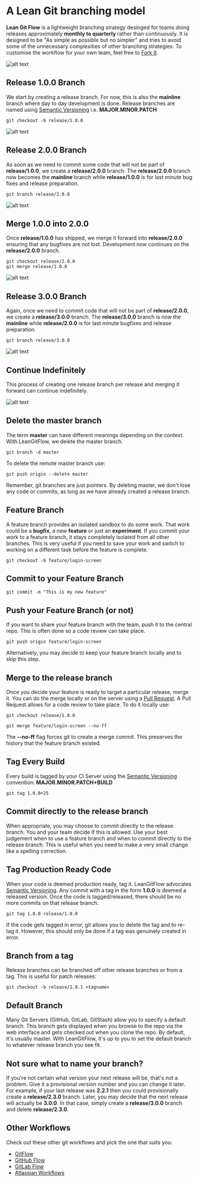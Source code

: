 # A Lean Git branching model

**Lean Git Flow** is a lightweight branching strategy desinged for teams doing releases approximately **monthly to quarterly** rather than continuously. It is designed to be "As simple as possible but no simpler" and tries to avoid some of the unnecessary complexities of other branching strategies. To customise the workflow for your own team, feel free to [Fork It](https://help.github.com/articles/fork-a-repo/).

![alt text](./images/branching-diagram/branching-diagram.png)


## Release 1.0.0 Branch
We start by creating a release branch. For now, this is also the **mainline** branch where day to day development is done. Release branches are named using [Semantic Versioning](http://semver.org/) i.e. **MAJOR.MINOR.PATCH**

    git checkout -b release/1.0.0

![alt text](./images/branching-diagram/01-branching-diagram.png)

## Release 2.0.0 Branch
As soon as we need to commit some code that will not be part of **release/1.0.0**, we create a **release/2.0.0** branch. The **release/2.0.0** branch now becomes the **mainline** branch while **release/1.0.0** is for last minute bug fixes and release preparation.

    git branch release/2.0.0

![alt text](./images/branching-diagram/02-branching-diagram.png)

## Merge 1.0.0 into 2.0.0
Once **release/1.0.0** has shipped, we merge it forward into **release/2.0.0** ensuring that any bugfixes are not lost. Development now continues on the **release/2.0.0** branch.

    git checkout release/2.0.0
    git merge release/1.0.0

![alt text](./images/branching-diagram/03-branching-diagram.png)

## Release 3.0.0 Branch
Again, once we need to commit code that will not be part of **release/2.0.0**, we create a **release/3.0.0** branch. The **release/3.0.0** branch is now the **mainline** while **release/2.0.0** is for last minute bugfixes and release preparation.

    git branch release/3.0.0

![alt text](./images/branching-diagram/04-branching-diagram.png)

## Continue Indefinitely
This process of creating one release branch per release and merging it forward can continue indefinitely.

![alt text](./images/branching-diagram/05-branching-diagram.png)

## Delete the master branch
The term **master** can have different meanings depending on the context. With LeanGitFlow, we delete the master branch.

    git branch -d master

To delete the remote master branch use:

    git push origin --delete master

Remember, git branches are just pointers. By deleting master, we don't lose any code or commits, as long as we have already created a release branch.

## Feature Branch
A feature branch provides an isolated sandbox to do some work. That work could be a **bugfix**, a new **feature** or just an **experiment**. If you commit your work to a feature branch, it stays completely isolated from all other branches. This is very useful if you need to save your work and switch to working on a different task before the feature is complete.

    git checkout -b feature/login-screen

## Commit to your Feature Branch

    git commit -m "This is my new feature"

## Push your Feature Branch (or not)
If you want to share your feature branch with the team, push it to the central repo. This is often done so a code review can take place.

    git push origin feature/login-screen

Alternatively, you may decide to keep your feature branch locally and to skip this step.

## Merge to the release branch
Once you decide your feature is ready to target a particular release, merge it. You can do the merge locally or on the server using a [Pull Request](https://help.github.com/articles/using-pull-requests/). A Pull Request allows for a code review to take place. To do it locally use:

    git checkout release/1.0.0

    git merge feature/login-screen --no-ff

The **--no-ff** flag forces git to create a merge commit. This preserves the history that the feature branch existed.

## Tag Every Build
Every build is tagged by your CI Server using the [Semantic Versioning](http://semver.org/) convention: **MAJOR.MINOR.PATCH+BUILD**

    git tag 1.0.0+25

## Commit directly to the release branch
When appropriate, you may choose to commit directly to the release branch. You and your team decide if this is allowed. Use your best judgement when to use a feature branch and when to commit directly to the release branch. This is useful when you need to make a very small change like a spelling correction.

## Tag Production Ready Code
When your code is deemed production ready, tag it. LeanGitFlow advocates [Semantic Versioning](http://semver.org/). Any commit with a tag in the form **1.0.0** is deemed a released version. Once the code is tagged/released, there should be no more commits on that release branch.

    git tag 1.0.0 release/1.0.0

If the code gets tagged in error, git allows you to delete the tag and to re-tag it. However, this should only be done if a tag was genuinely created in error.

## Branch from a tag
Release branches can be branched off other release branches or from a tag. This is useful for patch releases:

    git checkout -b release/1.0.1 <tagname>

## Default Branch
Many Git Servers (GitHub, GitLab, GitStash) allow you to specify a default branch. This branch gets displayed when you browse to the repo via the web interface and gets checked out when you clone the repo. By default, it's usually master. With LeanGitFlow, it's up to you to set the default branch to whatever release branch you see fit.

## Not sure what to name your branch?
If you're not certain what version your next release will be, that's not a problem. Give it a provisional version number and you can change it later. For example, if your last release was **2.2.1** then you could provisionally create a **release/2.3.0** branch. Later, you may decide that the next release will actually be **3.0.0**. In that case, simply create a **release/3.0.0** branch and delete **release/2.3.0**.

## Other Workflows
Check out these other git workflows and pick the one that suits you:

- [GitFlow](http://nvie.com/posts/a-successful-git-branching-model/)
- [GitHub Flow](https://guides.github.com/introduction/flow/)
- [GitLab Flow](https://about.gitlab.com/2014/09/29/gitlab-flow/)
- [Atlassian Workflows](https://www.atlassian.com/git/tutorials/comparing-workflows/)